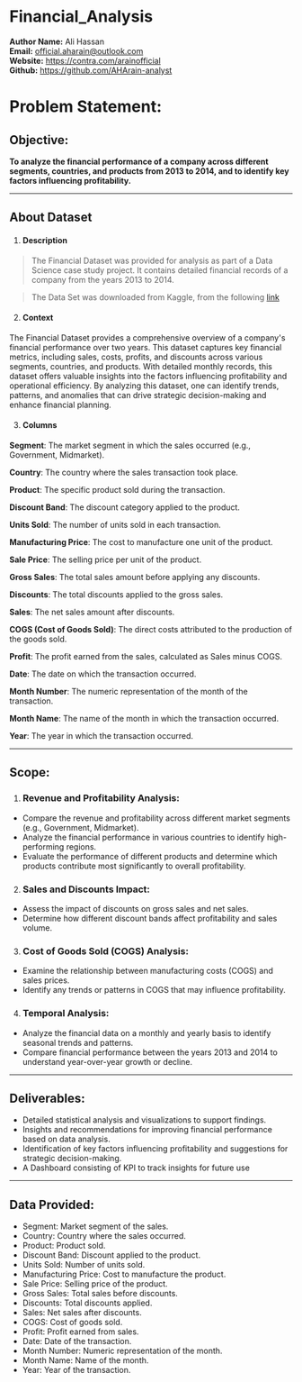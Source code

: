 # Financial_Analysis

**Author Name:** Ali Hassan\
**Email:** official.aharain@outlook.com\
**Website:** https://contra.com/arainofficial \
**Github:** https://github.com/AHArain-analyst 

# Problem Statement:

## Objective:
__To analyze the financial performance of a company across different segments, countries, and products from 2013 to 2014, and to identify key factors influencing profitability.__

____

## About Dataset
1. #### Description
> The Financial Dataset was provided for analysis as part of a Data Science case study project. It contains detailed financial records of a company from the years 2013 to 2014.

> The Data Set was downloaded from Kaggle, from the following [link](https://www.kaggle.com/datasets/atharvaarya25/financials/data)

2. #### Context
The Financial Dataset provides a comprehensive overview of a company's financial performance over two years. This dataset captures key financial metrics, including sales, costs, profits, and discounts across various segments, countries, and products. With detailed monthly records, this dataset offers valuable insights into the factors influencing profitability and operational efficiency. By analyzing this dataset, one can identify trends, patterns, and anomalies that can drive strategic decision-making and enhance financial planning.

3. #### Columns
**Segment**: The market segment in which the sales occurred (e.g., Government, Midmarket).

**Country**: The country where the sales transaction took place.

**Product**: The specific product sold during the transaction.

**Discount Band**: The discount category applied to the product.

**Units Sold**: The number of units sold in each transaction.

**Manufacturing Price**: The cost to manufacture one unit of the product.

**Sale Price**: The selling price per unit of the product.

**Gross Sales**: The total sales amount before applying any discounts.

**Discounts**: The total discounts applied to the gross sales.

**Sales**: The net sales amount after discounts.

**COGS (Cost of Goods Sold)**: The direct costs attributed to the production of the goods sold.

**Profit**: The profit earned from the sales, calculated as Sales minus COGS.

**Date**: The date on which the transaction occurred.

**Month Number**: The numeric representation of the month of the transaction.

**Month Name**: The name of the month in which the transaction occurred.

**Year**: The year in which the transaction occurred.

____


## Scope:

1. ### Revenue and Profitability Analysis:
- Compare the revenue and profitability across different market segments (e.g., Government, Midmarket).
- Analyze the financial performance in various countries to identify high-performing regions.
- Evaluate the performance of different products and determine which products contribute most significantly to overall profitability.

2. ### Sales and Discounts Impact:

- Assess the impact of discounts on gross sales and net sales.
- Determine how different discount bands affect profitability and sales volume.

3. ### Cost of Goods Sold (COGS) Analysis:

- Examine the relationship between manufacturing costs (COGS) and sales prices.
- Identify any trends or patterns in COGS that may influence profitability.

4. ### Temporal Analysis:

- Analyze the financial data on a monthly and yearly basis to identify seasonal trends and patterns.
- Compare financial performance between the years 2013 and 2014 to understand year-over-year growth or decline.
____

## Deliverables:

- Detailed statistical analysis and visualizations to support findings.
- Insights and recommendations for improving financial performance based on data analysis.
- Identification of key factors influencing profitability and suggestions for strategic decision-making.
- A Dashboard consisting of KPI to track insights for future use

____

## Data Provided:

- Segment: Market segment of the sales.
- Country: Country where the sales occurred.
- Product: Product sold.
- Discount Band: Discount applied to the product.
- Units Sold: Number of units sold.
- Manufacturing Price: Cost to manufacture the product.
- Sale Price: Selling price of the product.
- Gross Sales: Total sales before discounts.
- Discounts: Total discounts applied.
- Sales: Net sales after discounts.
- COGS: Cost of goods sold.
- Profit: Profit earned from sales.
- Date: Date of the transaction.
- Month Number: Numeric representation of the month.
- Month Name: Name of the month.
- Year: Year of the transaction.
